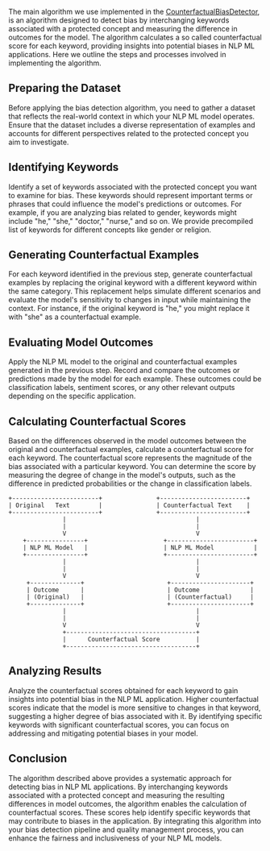 The main algorithm we use implemented in the [CounterfactualBiasDetector](../biaslyze/bias_detectors/counterfactual_biasdetector/), is an algorithm designed to detect bias by interchanging keywords associated with a protected concept and measuring the difference in outcomes for the model. The algorithm calculates a so called counterfactual score for each keyword, providing insights into potential biases in NLP ML applications. Here we outline the steps and processes involved in implementing the algorithm.

## Preparing the Dataset
Before applying the bias detection algorithm, you need to gather a dataset that reflects the real-world context in which your NLP ML model operates. Ensure that the dataset includes a diverse representation of examples and accounts for different perspectives related to the protected concept you aim to investigate.

## Identifying Keywords
Identify a set of keywords associated with the protected concept you want to examine for bias. These keywords should represent important terms or phrases that could influence the model's predictions or outcomes. For example, if you are analyzing bias related to gender, keywords might include "he," "she," "doctor," "nurse," and so on. We provide precompiled list of keywords for different concepts like gender or religion.

## Generating Counterfactual Examples
For each keyword identified in the previous step, generate counterfactual examples by replacing the original keyword with a different keyword within the same category. This replacement helps simulate different scenarios and evaluate the model's sensitivity to changes in input while maintaining the context. For instance, if the original keyword is "he," you might replace it with "she" as a counterfactual example.

## Evaluating Model Outcomes
Apply the NLP ML model to the original and counterfactual examples generated in the previous step. Record and compare the outcomes or predictions made by the model for each example. These outcomes could be classification labels, sentiment scores, or any other relevant outputs depending on the specific application.

## Calculating Counterfactual Scores
Based on the differences observed in the model outcomes between the original and counterfactual examples, calculate a counterfactual score for each keyword. The counterfactual score represents the magnitude of the bias associated with a particular keyword. You can determine the score by measuring the degree of change in the model's outputs, such as the difference in predicted probabilities or the change in classification labels.

    +------------------------+               +------------------------+
    | Original   Text        |               | Counterfactual Text    |
    +------------------------+               +------------------------+
                   |                                    |
                   |                                    |
                   V                                    V
        +----------------+                     +------------------------+
        | NLP ML Model   |                     | NLP ML Model           |
        +----------------+                     +------------------------+
                   |                                    |
                   |                                    |
                   V                                    V
         +--------------+                       +----------------------+
         | Outcome      |                       | Outcome              |
         | (Original)   |                       | (Counterfactual)     |
         +--------------+                       +----------------------+
                   |                                    |
                   |                                    |
                   V                                    V
                   +------------------------------------+
                   |      Counterfactual Score          |
                   +------------------------------------+


## Analyzing Results
Analyze the counterfactual scores obtained for each keyword to gain insights into potential bias in the NLP ML application. Higher counterfactual scores indicate that the model is more sensitive to changes in that keyword, suggesting a higher degree of bias associated with it. By identifying specific keywords with significant counterfactual scores, you can focus on addressing and mitigating potential biases in your model.

## Conclusion
The algorithm described above provides a systematic approach for detecting bias in NLP ML applications. By interchanging keywords associated with a protected concept and measuring the resulting differences in model outcomes, the algorithm enables the calculation of counterfactual scores. These scores help identify specific keywords that may contribute to biases in the application. By integrating this algorithm into your bias detection pipeline and quality management process, you can enhance the fairness and inclusiveness of your NLP ML models.
